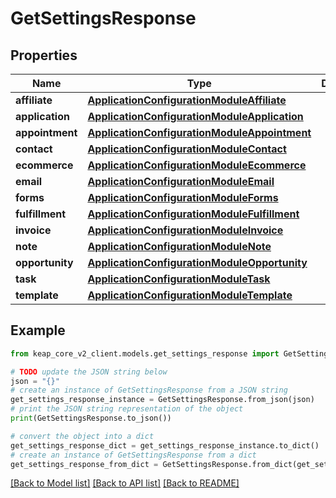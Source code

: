 # GetSettingsResponse


## Properties

Name | Type | Description | Notes
------------ | ------------- | ------------- | -------------
**affiliate** | [**ApplicationConfigurationModuleAffiliate**](ApplicationConfigurationModuleAffiliate.md) |  | [optional] 
**application** | [**ApplicationConfigurationModuleApplication**](ApplicationConfigurationModuleApplication.md) |  | [optional] 
**appointment** | [**ApplicationConfigurationModuleAppointment**](ApplicationConfigurationModuleAppointment.md) |  | [optional] 
**contact** | [**ApplicationConfigurationModuleContact**](ApplicationConfigurationModuleContact.md) |  | [optional] 
**ecommerce** | [**ApplicationConfigurationModuleEcommerce**](ApplicationConfigurationModuleEcommerce.md) |  | [optional] 
**email** | [**ApplicationConfigurationModuleEmail**](ApplicationConfigurationModuleEmail.md) |  | [optional] 
**forms** | [**ApplicationConfigurationModuleForms**](ApplicationConfigurationModuleForms.md) |  | [optional] 
**fulfillment** | [**ApplicationConfigurationModuleFulfillment**](ApplicationConfigurationModuleFulfillment.md) |  | [optional] 
**invoice** | [**ApplicationConfigurationModuleInvoice**](ApplicationConfigurationModuleInvoice.md) |  | [optional] 
**note** | [**ApplicationConfigurationModuleNote**](ApplicationConfigurationModuleNote.md) |  | [optional] 
**opportunity** | [**ApplicationConfigurationModuleOpportunity**](ApplicationConfigurationModuleOpportunity.md) |  | [optional] 
**task** | [**ApplicationConfigurationModuleTask**](ApplicationConfigurationModuleTask.md) |  | [optional] 
**template** | [**ApplicationConfigurationModuleTemplate**](ApplicationConfigurationModuleTemplate.md) |  | [optional] 

## Example

```python
from keap_core_v2_client.models.get_settings_response import GetSettingsResponse

# TODO update the JSON string below
json = "{}"
# create an instance of GetSettingsResponse from a JSON string
get_settings_response_instance = GetSettingsResponse.from_json(json)
# print the JSON string representation of the object
print(GetSettingsResponse.to_json())

# convert the object into a dict
get_settings_response_dict = get_settings_response_instance.to_dict()
# create an instance of GetSettingsResponse from a dict
get_settings_response_from_dict = GetSettingsResponse.from_dict(get_settings_response_dict)
```
[[Back to Model list]](../README.md#documentation-for-models) [[Back to API list]](../README.md#documentation-for-api-endpoints) [[Back to README]](../README.md)


